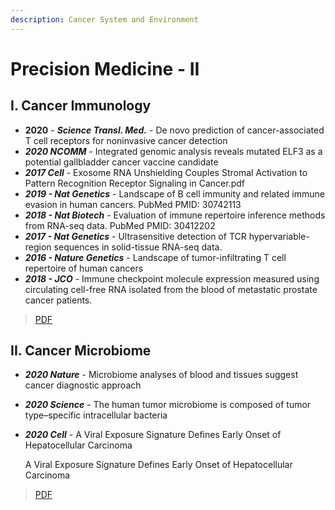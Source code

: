 ```yaml
---
description: Cancer System and Environment
---
```


# Precision Medicine - II

## I. Cancer Immunology

* **2020** - _**Science Transl. Med.**_ - De novo prediction of cancer-associated T cell receptors for noninvasive cancer detection
* _**2020 NCOMM**_ - Integrated genomic analysis reveals mutated ELF3 as a potential gallbladder cancer vaccine candidate
* _**2017 Cell**_ - Exosome RNA Unshielding Couples Stromal Activation to Pattern Recognition Receptor Signaling in Cancer.pdf
* _**2019 - Nat Genetics**_ - Landscape of B cell immunity and related immune evasion in human cancers. PubMed PMID: 30742113
* _**2018 - Nat Biotech**_ - Evaluation of immune repertoire inference methods from RNA-seq data. PubMed PMID: 30412202
* _**2017 - Nat Genetics**_ - Ultrasensitive detection of TCR hypervariable-region sequences in solid-tissue RNA-seq data.
* _**2016 - Nature Genetics**_ - Landscape of tumor-infiltrating T cell repertoire of human cancers
* _**2018 - JCO**_ - Immune checkpoint molecule expression measured using circulating cell-free RNA isolated from the blood of metastatic prostate cancer patients.

> [PDF](https://cloud.tsinghua.edu.cn/d/f72ee6992a1e4ec78044/?p=%2FCancer%20Immunology&mode=list)



## **II. Cancer Microbiome** 

* _**2020 Nature**_ - Microbiome analyses of blood and tissues suggest cancer diagnostic approach 
* _**2020 Science**_ - The human tumor microbiome is composed of tumor type–specific intracellular bacteria
* _**2020 Cell**_ - A Viral Exposure Signature Defines Early Onset of Hepatocellular Carcinoma

  A Viral Exposure Signature Defines Early Onset of Hepatocellular Carcinoma

> [PDF](https://cloud.tsinghua.edu.cn/d/f72ee6992a1e4ec78044/?p=%2FCancer%20Microbiome&mode=list)

